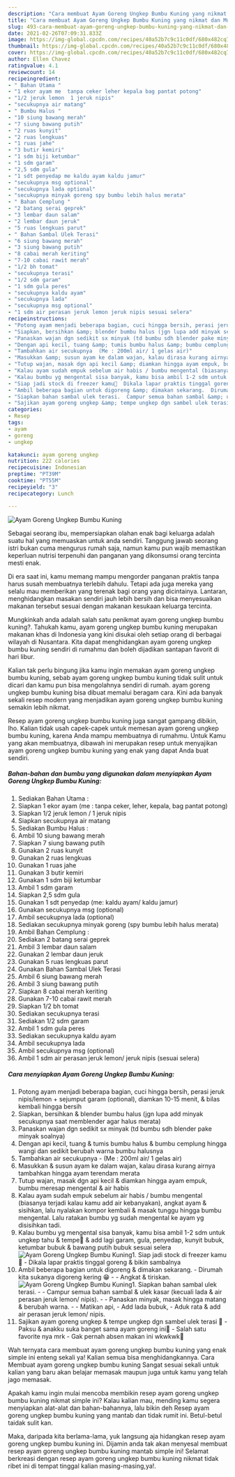 ```yaml
---
description: "Cara membuat Ayam Goreng Ungkep Bumbu Kuning yang nikmat dan Mudah Dibuat"
title: "Cara membuat Ayam Goreng Ungkep Bumbu Kuning yang nikmat dan Mudah Dibuat"
slug: 493-cara-membuat-ayam-goreng-ungkep-bumbu-kuning-yang-nikmat-dan-mudah-dibuat
date: 2021-02-26T07:09:31.833Z
image: https://img-global.cpcdn.com/recipes/40a52b7c9c11c0df/680x482cq70/ayam-goreng-ungkep-bumbu-kuning-foto-resep-utama.jpg
thumbnail: https://img-global.cpcdn.com/recipes/40a52b7c9c11c0df/680x482cq70/ayam-goreng-ungkep-bumbu-kuning-foto-resep-utama.jpg
cover: https://img-global.cpcdn.com/recipes/40a52b7c9c11c0df/680x482cq70/ayam-goreng-ungkep-bumbu-kuning-foto-resep-utama.jpg
author: Ellen Chavez
ratingvalue: 4.1
reviewcount: 14
recipeingredient:
- " Bahan Utama "
- "1 ekor ayam me  tanpa ceker leher kepala bag pantat potong"
- "1/2 jeruk lemon  1 jeruk nipis"
- "secukupnya air matang"
- " Bumbu Halus "
- "10 siung bawang merah"
- "7 siung bawang putih"
- "2 ruas kunyit"
- "2 ruas lengkuas"
- "1 ruas jahe"
- "3 butir kemiri"
- "1 sdm biji ketumbar"
- "1 sdm garam"
- "2,5 sdm gula"
- "1 sdt penyedap me kaldu ayam kaldu jamur"
- "secukupnya msg optional"
- "secukupnya lada optional"
- "secukupnya minyak goreng spy bumbu lebih halus merata"
- " Bahan Cemplung "
- "2 batang serai geprek"
- "3 lembar daun salam"
- "2 lembar daun jeruk"
- "5 ruas lengkuas parut"
- " Bahan Sambal Ulek Terasi"
- "6 siung bawang merah"
- "3 siung bawang putih"
- "8 cabai merah keriting"
- "7-10 cabai rawit merah"
- "1/2 bh tomat"
- "secukupnya terasi"
- "1/2 sdm garam"
- "1 sdm gula peres"
- "secukupnya kaldu ayam"
- "secukupnya lada"
- "secukupnya msg optional"
- "1 sdm air perasan jeruk lemon jeruk nipis sesuai selera"
recipeinstructions:
- "Potong ayam menjadi beberapa bagian, cuci hingga bersih, perasi jeruk nipis/lemon + sejumput garam (optional), diamkan 10-15 menit, &amp; bilas kembali hingga bersih"
- "Siapkan, bersihkan &amp; blender bumbu halus (jgn lupa add minyak secukupnya saat memblender agar halus merata)"
- "Panaskan wajan dgn sedikit sx minyak (td bumbu sdh blender pake minyak soalnya)"
- "Dengan api kecil, tuang &amp; tumis bumbu halus &amp; bumbu cemplung hingga wangi dan sedikit berubah warna bumbu halusnya"
- "Tambahkan air secukupnya  (Me : 200ml air/ 1 gelas air)"
- "Masukkan &amp; susun ayam ke dalam wajan, kalau dirasa kurang airnya tambahkan hingga ayam terendam merata"
- "Tutup wajan, masak dgn api kecil &amp; diamkan hingga ayam empuk, bumbu meresap mengental &amp; air habis"
- "Kalau ayam sudah empuk sebelum air habis / bumbu mengental (biasanya terjadi kalau kamu add air kebanyakan), angkat ayam &amp; sisihkan, lalu nyalakan kompor kembali &amp; masak tunggu hingga bumbu mengental. Lalu ratakan bumbu yg sudah mengental ke ayam yg disisihkan tadi."
- "Kalau bumbu yg mengental sisa banyak, kamu bisa ambil 1-2 sdm untuk ungkep tahu &amp; tempe🤤 &amp; add lagi garam, gula, penyedap, kunyit bubuk, ketumbar bubuk &amp; bawang putih bubuk sesuai selera"
- "Siap jadi stock di freezer kamu🥰  Dikala lapar praktis tinggal goreng &amp; bikin sambalnya"
- "Ambil beberapa bagian untuk digoreng &amp; dimakan sekarang.  Dirumah kita sukanya digoreng kering 😁  Angkat &amp; tiriskan."
- "Siapkan bahan sambal ulek terasi.  Campur semua bahan sambal &amp; ulek kasar (kecuali lada &amp; air perasan jeruk lemon/ nipis).  Panaskan minyak, masak hingga matang &amp; berubah warna.  Matikan api, Add lada bubuk, Aduk rata &amp; add air perasan jeruk lemon/ nipis."
- "Sajikan ayam goreng ungkep &amp; tempe ungkep dgn sambel ulek terasi 🤤  Paksu &amp; anakku suka banget sama ayam goreng ini🥰 Salah satu favorite nya mrk Gak pernah absen makan ini wkwkwk🤭"
categories:
- Resep
tags:
- ayam
- goreng
- ungkep

katakunci: ayam goreng ungkep 
nutrition: 222 calories
recipecuisine: Indonesian
preptime: "PT39M"
cooktime: "PT55M"
recipeyield: "3"
recipecategory: Lunch

---
```



![Ayam Goreng Ungkep Bumbu Kuning](https://img-global.cpcdn.com/recipes/40a52b7c9c11c0df/680x482cq70/ayam-goreng-ungkep-bumbu-kuning-foto-resep-utama.jpg)

Sebagai seorang ibu, mempersiapkan olahan enak bagi keluarga adalah suatu hal yang memuaskan untuk anda sendiri. Tanggung jawab seorang istri bukan cuma mengurus rumah saja, namun kamu pun wajib memastikan keperluan nutrisi terpenuhi dan panganan yang dikonsumsi orang tercinta mesti enak.

Di era  saat ini, kamu memang mampu mengorder panganan praktis tanpa harus susah membuatnya terlebih dahulu. Tetapi ada juga mereka yang selalu mau memberikan yang terenak bagi orang yang dicintainya. Lantaran, menghidangkan masakan sendiri jauh lebih bersih dan bisa menyesuaikan makanan tersebut sesuai dengan makanan kesukaan keluarga tercinta. 



Mungkinkah anda adalah salah satu penikmat ayam goreng ungkep bumbu kuning?. Tahukah kamu, ayam goreng ungkep bumbu kuning merupakan makanan khas di Indonesia yang kini disukai oleh setiap orang di berbagai wilayah di Nusantara. Kita dapat menghidangkan ayam goreng ungkep bumbu kuning sendiri di rumahmu dan boleh dijadikan santapan favorit di hari libur.

Kalian tak perlu bingung jika kamu ingin memakan ayam goreng ungkep bumbu kuning, sebab ayam goreng ungkep bumbu kuning tidak sulit untuk dicari dan kamu pun bisa mengolahnya sendiri di rumah. ayam goreng ungkep bumbu kuning bisa dibuat memalui beragam cara. Kini ada banyak sekali resep modern yang menjadikan ayam goreng ungkep bumbu kuning semakin lebih nikmat.

Resep ayam goreng ungkep bumbu kuning juga sangat gampang dibikin, lho. Kalian tidak usah capek-capek untuk memesan ayam goreng ungkep bumbu kuning, karena Anda mampu membuatnya di rumahmu. Untuk Kamu yang akan membuatnya, dibawah ini merupakan resep untuk menyajikan ayam goreng ungkep bumbu kuning yang enak yang dapat Anda buat sendiri.

<!--inarticleads1-->

##### Bahan-bahan dan bumbu yang digunakan dalam menyiapkan Ayam Goreng Ungkep Bumbu Kuning:

1. Sediakan  Bahan Utama :
1. Siapkan 1 ekor ayam (me : tanpa ceker, leher, kepala, bag pantat potong)
1. Siapkan 1/2 jeruk lemon / 1 jeruk nipis
1. Siapkan secukupnya air matang
1. Sediakan  Bumbu Halus :
1. Ambil 10 siung bawang merah
1. Siapkan 7 siung bawang putih
1. Gunakan 2 ruas kunyit
1. Gunakan 2 ruas lengkuas
1. Gunakan 1 ruas jahe
1. Gunakan 3 butir kemiri
1. Gunakan 1 sdm biji ketumbar
1. Ambil 1 sdm garam
1. Siapkan 2,5 sdm gula
1. Gunakan 1 sdt penyedap (me: kaldu ayam/ kaldu jamur)
1. Gunakan secukupnya msg (optional)
1. Ambil secukupnya lada (optional)
1. Sediakan secukupnya minyak goreng (spy bumbu lebih halus merata)
1. Ambil  Bahan Cemplung :
1. Sediakan 2 batang serai geprek
1. Ambil 3 lembar daun salam
1. Gunakan 2 lembar daun jeruk
1. Gunakan 5 ruas lengkuas parut
1. Gunakan  Bahan Sambal Ulek Terasi
1. Ambil 6 siung bawang merah
1. Ambil 3 siung bawang putih
1. Siapkan 8 cabai merah keriting
1. Gunakan 7-10 cabai rawit merah
1. Siapkan 1/2 bh tomat
1. Sediakan secukupnya terasi
1. Sediakan 1/2 sdm garam
1. Ambil 1 sdm gula peres
1. Sediakan secukupnya kaldu ayam
1. Ambil secukupnya lada
1. Ambil secukupnya msg (optional)
1. Ambil 1 sdm air perasan jeruk lemon/ jeruk nipis (sesuai selera)




<!--inarticleads2-->

##### Cara menyiapkan Ayam Goreng Ungkep Bumbu Kuning:

1. Potong ayam menjadi beberapa bagian, cuci hingga bersih, perasi jeruk nipis/lemon + sejumput garam (optional), diamkan 10-15 menit, &amp; bilas kembali hingga bersih
1. Siapkan, bersihkan &amp; blender bumbu halus (jgn lupa add minyak secukupnya saat memblender agar halus merata)
1. Panaskan wajan dgn sedikit sx minyak (td bumbu sdh blender pake minyak soalnya)
1. Dengan api kecil, tuang &amp; tumis bumbu halus &amp; bumbu cemplung hingga wangi dan sedikit berubah warna bumbu halusnya
1. Tambahkan air secukupnya  - (Me : 200ml air/ 1 gelas air)
1. Masukkan &amp; susun ayam ke dalam wajan, kalau dirasa kurang airnya tambahkan hingga ayam terendam merata
1. Tutup wajan, masak dgn api kecil &amp; diamkan hingga ayam empuk, bumbu meresap mengental &amp; air habis
1. Kalau ayam sudah empuk sebelum air habis / bumbu mengental (biasanya terjadi kalau kamu add air kebanyakan), angkat ayam &amp; sisihkan, lalu nyalakan kompor kembali &amp; masak tunggu hingga bumbu mengental. Lalu ratakan bumbu yg sudah mengental ke ayam yg disisihkan tadi.
1. Kalau bumbu yg mengental sisa banyak, kamu bisa ambil 1-2 sdm untuk ungkep tahu &amp; tempe🤤 &amp; add lagi garam, gula, penyedap, kunyit bubuk, ketumbar bubuk &amp; bawang putih bubuk sesuai selera
<img src="//assets-global.cpcdn.com/assets/icons/button_play-2c75c40dde080a61004c1f40b05d8f140eaff45d7e9e6481dc71c63d2e7c4909.png" alt="Ayam Goreng Ungkep Bumbu Kuning">1. Siap jadi stock di freezer kamu🥰  - Dikala lapar praktis tinggal goreng &amp; bikin sambalnya
1. Ambil beberapa bagian untuk digoreng &amp; dimakan sekarang.  - Dirumah kita sukanya digoreng kering 😁 -  - Angkat &amp; tiriskan.
<img src="//assets-global.cpcdn.com/assets/icons/button_play-2c75c40dde080a61004c1f40b05d8f140eaff45d7e9e6481dc71c63d2e7c4909.png" alt="Ayam Goreng Ungkep Bumbu Kuning">1. Siapkan bahan sambal ulek terasi. -  - Campur semua bahan sambal &amp; ulek kasar (kecuali lada &amp; air perasan jeruk lemon/ nipis). -  - Panaskan minyak, masak hingga matang &amp; berubah warna. -  - Matikan api, - Add lada bubuk, - Aduk rata &amp; add air perasan jeruk lemon/ nipis.
1. Sajikan ayam goreng ungkep &amp; tempe ungkep dgn sambel ulek terasi 🤤  - Paksu &amp; anakku suka banget sama ayam goreng ini🥰 - Salah satu favorite nya mrk - Gak pernah absen makan ini wkwkwk🤭




Wah ternyata cara membuat ayam goreng ungkep bumbu kuning yang enak simple ini enteng sekali ya! Kalian semua bisa menghidangkannya. Cara Membuat ayam goreng ungkep bumbu kuning Sangat sesuai sekali untuk kalian yang baru akan belajar memasak maupun juga untuk kamu yang telah jago memasak.

Apakah kamu ingin mulai mencoba membikin resep ayam goreng ungkep bumbu kuning nikmat simple ini? Kalau kalian mau, mending kamu segera menyiapkan alat-alat dan bahan-bahannya, lalu bikin deh Resep ayam goreng ungkep bumbu kuning yang mantab dan tidak rumit ini. Betul-betul taidak sulit kan. 

Maka, daripada kita berlama-lama, yuk langsung aja hidangkan resep ayam goreng ungkep bumbu kuning ini. Dijamin anda tak akan menyesal membuat resep ayam goreng ungkep bumbu kuning mantab simple ini! Selamat berkreasi dengan resep ayam goreng ungkep bumbu kuning nikmat tidak ribet ini di tempat tinggal kalian masing-masing,ya!.

